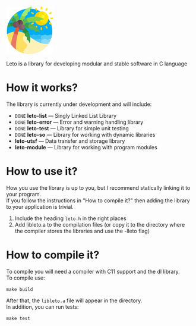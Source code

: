 ![](images/leto_128px.png)

Leto is a library for developing modular and stable software in C language

# How it works?

The library is currently under development and will include:
+ `DONE` **leto-list** — Singly Linked List Library
+ `DONE` **leto-error** — Error and warning handling library
+ `DONE` **leto-test** — Library for simple unit testing
+ `DONE` **leto-so** — Library for working with dynamic libraries
+ **leto-utsf** — Data transfer and storage library
+ **leto-module** — Library for working with program modules

# How to use it?

How you use the library is up to you, but I recommend statically
linking it to your program.  
If you follow the instructions in "How to compile it?" then adding the
library to your application is trivial.
1. Include the heading `leto.h` in the right places
2. Add libleto.a to the compilation files (or copy it to the directory
   where the compiler stores the libraries and use the -lleto flag)

# How to compile it?

To compile you will need a compiler with C11 support and the dl
library.  
To compile use:

``` shell
make build
```

After that, the `libleto.a` file will appear in the directory.  
In addition, you can run tests:

``` shell
make test
```

